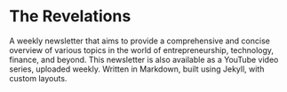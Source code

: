 # The Revelations

A weekly newsletter that aims to provide a comprehensive and concise overview of various topics in the world of entrepreneurship, technology, finance, and beyond. This newsletter is also available as a YouTube video series, uploaded weekly. Written in Markdown, built using Jekyll, with custom layouts.
